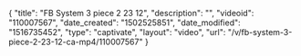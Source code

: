 {
    "title": "FB System 3 piece 2 23 12",
    "description": "",
    "videoid": "110007567",
    "date_created": "1502525851",
    "date_modified": "1516735452",
    "type": "captivate",
    "layout": "video",
    "url": "\/v\/fb-system-3-piece-2-23-12-ca-mp4\/110007567"
}
